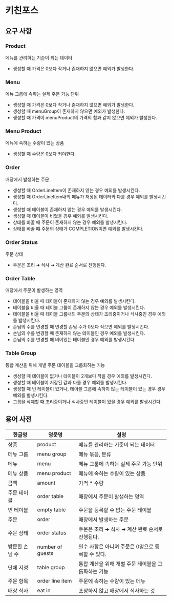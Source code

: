 # 키친포스

## 요구 사항

### Product

메뉴를 관리하는 기준이 되는 데이터

- 생성할 때 가격은 0보다 작거나 존재하지 않으면 예외가 발생한다.

### Menu

메뉴 그룹에 속하는 실제 주문 가능 단위

- 셍성할 때 가격은 0보다 작거나 존재하지 않으면 예외가 발생한다.
- 생성할 때 menuGroup이 존재하지 않으면 예외가 발생한다.
- 생성할 때 가격이 menuProduct의 가격의 합과 같지 않으면 예외가 발생한다.

### Menu Product

메뉴에 속하는 수량이 있는 상품

- 생성할 때 수량은 0보다 커야한다.

### Order

매장에서 발생하는 주문

- 생성할 때 OrderLineItem이 존재하지 않는 경우 예외를 발생시킨다.
- 생성할 때 OrderLineItem내의 메뉴가 저장된 데이터와 다를 경우 예외를 발생시킨다.
- 생성할 때 테이블이 존재하지 않는 경우 예외를 발생시킨다.
- 생성할 때 테이블이 비었을 경우 예외를 발생시킨다.
- 상태를 바꿀 때 주문이 존재하지 않는 경우 예외를 발생시킨다.
- 상태를 바꿀 떄 주문의 상태가 COMPLETION이면 예외를 발생시킨다.

### Order Status

주문 상태

- 주문은 조리 ➜ 식사 ➜ 계산 완료 순서로 진행된다.

### Order Table

매장에서 주문이 발생하는 영역

- 테이블을 비울 때 테이블이 존재하지 않는 경우 예외를 발생시킨다.
- 테이블을 비울 때 테이블 그룹이 존재하지 않는 경우 예외를 발생시킨다.
- 테이블을 비울 때 테이블 그룹내의 주문의 상태가 조리중이거나 식사중인 경우 예외를 발생시킨다.
- 손님의 수를 변경할 때 변경할 손님 수가 0보다 작으면 예외를 발생시킨다.
- 손님의 수를 변경할 때 존재하지 않는 테이블인 경우 예외를 발생시킨다.
- 손님의 수를 변경할 때 비어있는 테이블인 경우 예외를 발생시킨다.

### Table Group

통합 계산을 위해 개별 주문 테이블을 그룹화하는 기능

- 생성할 때 테이블이 없거나 테이블이 2개보다 작을 경우 예외를 발생시킨다.
- 생성할 때 테이블이 저장된 값과 다를 경우 예외를 발생시킨다.
- 생성할 때 빈 테이블이 있거나, 테이블 그룹에 속하지 않는 테이블이 있는 경우 경우 예외를 발생시킨다.
- 그룹을 삭제할 때 조리중이거나 식사중인 테이블이 있을 경우 예외를 발생시킨다.

## 용어 사전

| 한글명 | 영문명 | 설명 |
| --- | --- | --- |
| 상품 | product | 메뉴를 관리하는 기준이 되는 데이터 |
| 메뉴 그룹 | menu group | 메뉴 묶음, 분류 |
| 메뉴 | menu | 메뉴 그룹에 속하는 실제 주문 가능 단위 |
| 메뉴 상품 | menu product | 메뉴에 속하는 수량이 있는 상품 |
| 금액 | amount | 가격 * 수량 |
| 주문 테이블 | order table | 매장에서 주문이 발생하는 영역 |
| 빈 테이블 | empty table | 주문을 등록할 수 없는 주문 테이블 |
| 주문 | order | 매장에서 발생하는 주문 |
| 주문 상태 | order status | 주문은 조리 ➜ 식사 ➜ 계산 완료 순서로 진행된다. |
| 방문한 손님 수 | number of guests | 필수 사항은 아니며 주문은 0명으로 등록할 수 있다. |
| 단체 지정 | table group | 통합 계산을 위해 개별 주문 테이블을 그룹화하는 기능 |
| 주문 항목 | order line item | 주문에 속하는 수량이 있는 메뉴 |
| 매장 식사 | eat in | 포장하지 않고 매장에서 식사하는 것 |
